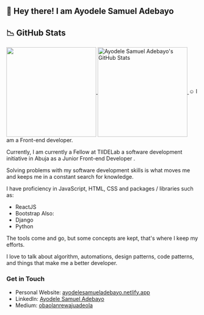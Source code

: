 ## 👋 Hey there! I am Ayodele Samuel Adebayo

<!--- ![Readme Cover](https://github.com/unclebay143/unclebay143/blob/master/cover.jpg) -->
##	&#x1F4C9; GitHub Stats

<a href="https://github.com/unclebay143/unclebay143">
  <img height="235px" align="center" src="https://github-readme-stats.vercel.app/api/top-langs/?username=unclebay143&hide=java&title_color=ffffff&text_color=c9cacc&icon_color=2bbc8a&bg_color=1d1f21" />
</a>
<a href="https://github.com/unclebay143/unclebay143">
  <img height="235px" align="center" src="https://github-readme-stats.vercel.app/api?username=unclebay143&show_icons=true&line_height=27&count_private=true&title_color=ffffff&text_color=c9cacc&icon_color=2bbc8a&bg_color=1d1f21" alt="Ayodele Samuel Adebayo's GitHub Stats" />
</a>  
<!--- My name is ##Ayodele Samuel Adebayo##, and --->
  	&#x263A;
  I am a Front-end developer.

Currently, I am currently a Fellow at TIIDELab a software development initiative in Abuja as a Junior Front-end Developer .

Solving problems with my software development skills is what moves me and keeps me in a constant search for knowledge.

I have proficiency in JavaScript, HTML, CSS and packages / libraries such as:
- ReactJS
- Bootstrap
Also:
- Django
- Python

The tools come and go, but some concepts are kept, that's where I keep my efforts.

I love to talk about algorithm, automations, design patterns, code patterns, and things that make me a better developer.

### Get in Touch
* Personal Website: [ayodelesamueladebayo.netlify.app](http://ayodelesamueladebayo.netlify.app/)
* LinkedIn: [Ayodele Samuel Adebayo](https://www.linkedin.com/in/ayodele-samuel-ayodele-55902819a/)
* Medium: [obaolanrewajuadeola](https://medium.com/@obaolanrewajuadeola)

